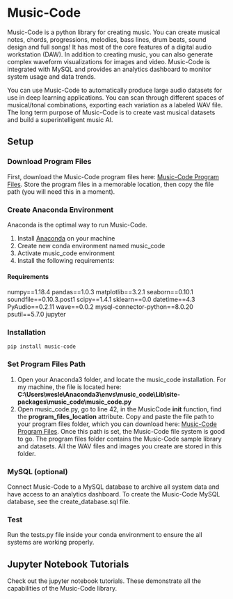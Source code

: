 # Music-Code

Music-Code is a python library for creating music. You can create musical notes, chords, progressions, melodies, bass lines, drum beats, sound design and full songs! It has most of the core features of a digital audio workstation (DAW). In addition to creating music, you can also generate complex waveform visualizations for images and video. Music-Code is integrated with MySQL and provides an analytics dashboard to monitor system usage and data trends.

You can use Music-Code to automatically produce large audio datasets for use in deep learning applications. You can scan through different spaces of musical/tonal combinations, exporting each variation as a labeled WAV file. The long term purpose of Music-Code is to create vast musical datasets and build a superintelligent music AI.

## Setup

### Download Program Files
First, download the Music-Code program files here: [Music-Code Program Files](https://drive.google.com/file/d/1HCCqBaiAlhgpqMP7qnceEMxLg-eGJqEa/view?usp=sharing). Store the program files in a memorable location, then copy the file path (you will need this in a moment).

### Create Anaconda Environment
Anaconda is the optimal way to run Music-Code. 
1. Install [Anaconda](https://www.anaconda.com/products/individual) on your machine
2. Create new conda environment named music_code
3. Activate music_code environment
4. Install the following requirements:

#### Requirements
numpy==1.18.4 
pandas==1.0.3 
matplotlib==3.2.1 
seaborn==0.10.1 
soundfile==0.10.3.post1 
scipy==1.4.1 
sklearn==0.0 
datetime==4.3 
PyAudio==0.2.11 
wave==0.0.2 
mysql-connector-python==8.0.20 
psutil==5.7.0 
jupyter

### Installation
`pip install music-code`

### Set Program Files Path
1. Open your Anaconda3 folder, and locate the music_code installation. For my machine, the file is located here: <b>C:\Users\wesle\Anaconda3\envs\music_code\Lib\site-packages\music_code\music_code.py</b>
2. Open music_code.py, go to line 42, in the MusicCode __init__ function, find the <b>program_files_location</b> attribute. Copy and paste the file path to your program files folder, which you can download here: [Music-Code Program Files](https://drive.google.com/file/d/1HCCqBaiAlhgpqMP7qnceEMxLg-eGJqEa/view?usp=sharing). Once this path is set, the Music-Code file system is good to go. The program files folder contains the Music-Code sample library and datasets. All the WAV files and images you create are stored in this folder.

### MySQL (optional)
Connect Music-Code to a MySQL database to archive all system data and have access to an analytics dashboard. To create the Music-Code MySQL database, see the create_database.sql file.

### Test
Run the tests.py file inside your conda environment to ensure the all systems are working properly.

## Jupyter Notebook Tutorials
Check out the jupyter notebook tutorials. These demonstrate all the capabilities of the Music-Code library.

